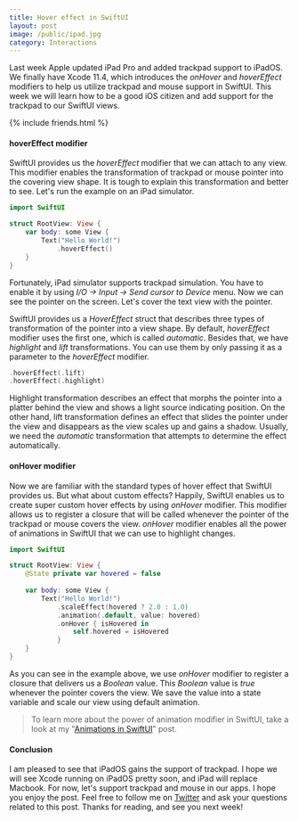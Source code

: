 ```yaml
---
title: Hover effect in SwiftUI
layout: post
image: /public/ipad.jpg
category: Interactions
---
```

Last week Apple updated iPad Pro and added trackpad support to iPadOS. We finally have Xcode 11.4, which introduces the *onHover* and *hoverEffect* modifiers to help us utilize trackpad and mouse support in SwiftUI. This week we will learn how to be a good iOS citizen and add support for the trackpad to our SwiftUI views.

{% include friends.html %}

#### hoverEffect modifier
SwiftUI provides us the *hoverEffect* modifier that we can attach to any view. This modifier enables the transformation of trackpad or mouse pointer into the covering view shape. It is tough to explain this transformation and better to see. Let's run the example on an iPad simulator.

```swift
import SwiftUI

struct RootView: View {    
    var body: some View {
        Text("Hello World!")
            .hoverEffect()
    }
}
```

Fortunately, iPad simulator supports trackpad simulation. You have to enable it by using *I/O -> Input -> Send cursor to Device* menu. Now we can see the pointer on the screen. Let's cover the text view with the pointer.

SwiftUI provides us a *HoverEffect* struct that describes three types of transformation of the pointer into a view shape. By default, *hoverEffect* modifier uses the first one, which is called *automatic*. Besides that, we have *highlight* and *lift* transformations. You can use them by only passing it as a parameter to the *hoverEffect* modifier.

```swift
.hoverEffect(.lift)
.hoverEffect(.highlight)
```

Highlight transformation describes an effect that morphs the pointer into a platter behind the view and shows a light source indicating position. On the other hand, lift transformation defines an effect that slides the pointer under the view and disappears as the view scales up and gains a shadow. Usually, we need the *automatic* transformation that attempts to determine the effect automatically.

#### onHover modifier
Now we are familiar with the standard types of hover effect that SwiftUI provides us. But what about custom effects? Happily, SwiftUI enables us to create super custom hover effects by using *onHover* modifier. This modifier allows us to register a closure that will be called whenever the pointer of the trackpad or mouse covers the view. *onHover* modifier enables all the power of animations in SwiftUI that we can use to highlight changes.

```swift
import SwiftUI

struct RootView: View {
    @State private var hovered = false
    
    var body: some View {
        Text("Hello World!")
            .scaleEffect(hovered ? 2.0 : 1.0)
            .animation(.default, value: hovered)
            .onHover { isHovered in
                self.hovered = isHovered
            }
    }
}
```

As you can see in the example above, we use *onHover* modifier to register a closure that delivers us a *Boolean* value. This *Boolean* value is *true* whenever the pointer covers the view. We save the value into a state variable and scale our view using default animation.

> To learn more about the power of animation modifier in SwiftUI, take a look at my "[Animations in SwiftUI](/2019/06/26/animations-in-swiftui/)" post.

#### Conclusion
I am pleased to see that iPadOS gains the support of trackpad. I hope we will see Xcode running on iPadOS pretty soon, and iPad will replace Macbook. For now, let's support trackpad and mouse in our apps. I hope you enjoy the post. Feel free to follow me on [Twitter](https://twitter.com/mecid) and ask your questions related to this post. Thanks for reading, and see you next week!
